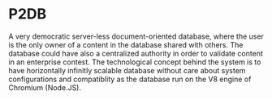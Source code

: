# P2DB
A very democratic server-less document-oriented database, where the user is the only owner of a content in the database shared with others. The database could have also a centralized authority in order to validate content in an enterprise contest.
The technological concept behind the system is to have horizontally infinitly scalable database without care about system configurations and compatiblity as the database run on the V8 engine of Chromium (Node.JS).
